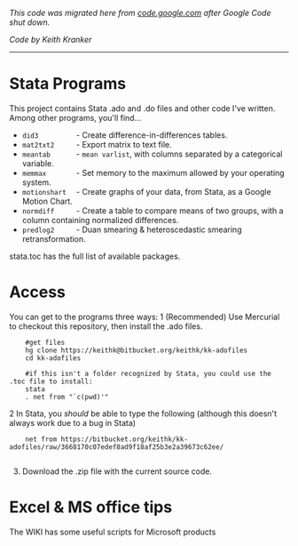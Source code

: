 *This code was migrated here from [code.google.com](https://code.google.com/archive/p/kk-adofiles/ ) after Google Code shut down.*

*Code by Keith Kranker*

------------------------------------------------------

# Stata Programs #

This project contains Stata .ado and .do files and other code I've written.
Among other programs, you'll find...

* `did3         ` - Create difference-in-differences tables. 
* `mat2txt2     ` - Export matrix to text file. 
* `meantab      ` - `mean varlist`, with columns separated by a categorical variable. 
* `memmax       ` - Set memory to the maximum allowed by your operating system. 
* `motionshart  ` - Create graphs of your data, from Stata, as a Google Motion Chart.
* `normdiff     ` - Create a table to compare means of two groups, with a column containing normalized differences. 
* `predlog2     ` - Duan smearing & heteroscedastic smearing retransformation. 

stata.toc has the full list of available packages.

# Access #

You can get to the programs three ways:
1 (Recommended) Use Mercurial to checkout this repository, then install the .ado files.
```
    #get files
    hg clone https://keithk@bitbucket.org/keithk/kk-adofiles 
    cd kk-adofiles

    #if this isn't a folder recognized by Stata, you could use the .toc file to install:
    stata
    . net from "`c(pwd)'"
````

2 In Stata, you _should_ be able to type the following (although this doesn't always work due to a bug in Stata) 
``` 
    net from https://bitbucket.org/keithk/kk-adofiles/raw/3668170c07edef8ad9f18af25b3e2a39673c62ee/
 
```

3. Download the .zip file with the current source code. 


# Excel & MS office tips #

The WIKI has some useful scripts for Microsoft products